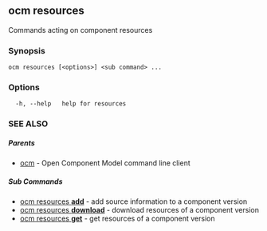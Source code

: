 ## ocm resources

Commands acting on component resources

### Synopsis

```
ocm resources [<options>] <sub command> ...
```

### Options

```
  -h, --help   help for resources
```

### SEE ALSO

##### Parents

* [ocm](ocm.md)	 - Open Component Model command line client


##### Sub Commands

* [ocm resources <b>add</b>](ocm_resources_add.md)	 - add source information to a component version
* [ocm resources <b>download</b>](ocm_resources_download.md)	 - download resources of a component version
* [ocm resources <b>get</b>](ocm_resources_get.md)	 - get resources of a component version

